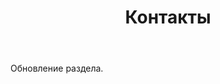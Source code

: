 ﻿---
layout: page

title: Контакты
breadcrumb: Контакты

meta: Контакты
logo: contacts.png
og: img/contacts.jpg

lang: ru
ref: contacts
---

Обновление раздела.
